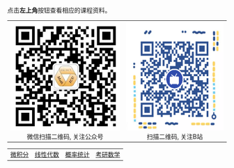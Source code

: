 点击**左上角**按钮查看相应的课程资料。







<table>
    <tr>
        <td ><center><img src="pic/wx.jpg" height = "250" >微信扫描二维码, 关注公众号 </center></td>
        <td ><center><img src="pic/BZ.png" height = "250" >扫描二维码, 关注B站</center></td>
    </tr>
</table>








|                                  |                                     |                                     |                             |
| :------------------------------- | :---------------------------------- | :---------------------------------- | :-------------------------- |
| <a href='./wjf/index'>微积分</a> | <a href='./xxds/index'>线性代数</a> | <a href='./gltj/index'>概率统计</a> | <a href='kysx'>考研数学</a> |

